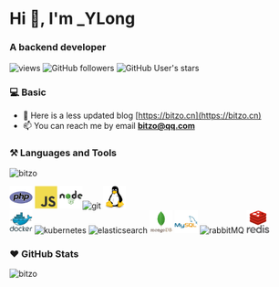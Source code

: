 <h1 align="left">Hi 👋, I'm _YLong</h1>
<h3 align="left">A backend developer</h3>
<p align="left">
<img src="https://komarev.com/ghpvc/?username=bitzo&label=Profile%20views&color=0e75b6&style=flat" alt="views" align="center" />
<img src="https://img.shields.io/github/followers/bitzo?style=flat&color=238636" alt="GitHub followers" align="center" />
<img src="https://img.shields.io/github/stars/bitzo?style=flat&color=f85149" alt="GitHub User's stars" align="center" />

</p>

<h3 align="left">💻 Basic</h3>

- 📝 Here is a less updated blog [https://bitzo.cn](https://bitzo.cn)
- 📫 You can reach me by email **bitzo@qq.com**

<h3 align="left">⚒️ Languages and Tools</h3>

![bitzo](https://github-readme-stats.vercel.app/api/top-langs?username=bitzo&show_icons=true&locale=en&layout=compact&theme=dracula)

<p align="left">
    <img src="https://raw.githubusercontent.com/devicons/devicon/master/icons/php/php-original.svg" alt="php" width="40" height="40"/>
    <img src="https://raw.githubusercontent.com/devicons/devicon/master/icons/javascript/javascript-original.svg" alt="javascript" width="40" height="40"/>
    <img src="https://raw.githubusercontent.com/devicons/devicon/master/icons/nodejs/nodejs-original-wordmark.svg"  alt="nodejs" width="40" height="40"/><img src="https://www.vectorlogo.zone/logos/git-scm/git-scm-icon.svg" alt="git" width="40" height="40"/>
    <img src="https://raw.githubusercontent.com/devicons/devicon/master/icons/linux/linux-original.svg" alt="linux" width="40" height="40"/>
    <br/>
    <img src="https://raw.githubusercontent.com/devicons/devicon/master/icons/docker/docker-original-wordmark.svg" alt="docker" width="40" height="40"/>
    <img src="https://www.vectorlogo.zone/logos/kubernetes/kubernetes-icon.svg" alt="kubernetes" width="40" height="40"/>
    <img src="https://www.vectorlogo.zone/logos/elastic/elastic-icon.svg" alt="elasticsearch" width="40" height="40"/>
    <img src="https://raw.githubusercontent.com/devicons/devicon/master/icons/mongodb/mongodb-original-wordmark.svg" alt="mongodb" width="40" height="40"/>
    <img src="https://raw.githubusercontent.com/devicons/devicon/master/icons/mysql/mysql-original-wordmark.svg" alt="mysql" width="40" height="40"/>
    <img src="https://www.vectorlogo.zone/logos/rabbitmq/rabbitmq-icon.svg" alt="rabbitMQ" width="40" height="40"/>
    <img src="https://raw.githubusercontent.com/devicons/devicon/master/icons/redis/redis-original-wordmark.svg" alt="redis" width="40" height="40"/>
</p>


<h3 align="left">❤️ GitHub Stats</h3>

![bitzo](https://github-readme-stats.vercel.app/api?username=bitzo&theme=dracula&show_icons=true&locale=en&hide_rank=true)
